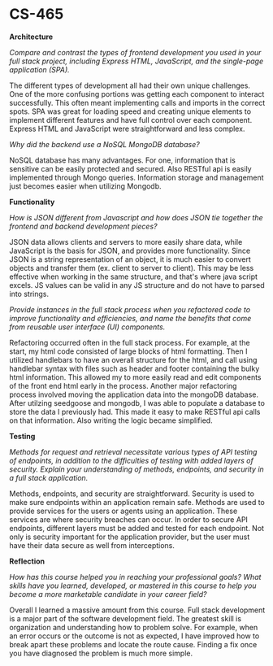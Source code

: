 # CS-465

**Architecture**

_Compare and contrast the types of frontend development you used in your full stack project, including Express HTML, JavaScript, and the single-page application (SPA)._

The different types of development all had their own unique challenges. One of the more confusing portions was getting each component to interact successfully. This often meant implementing calls and imports in the correct spots.  SPA was great for loading speed and creating unique elements to implement different features and have full control over each component. Express HTML and JavaScript were straightforward and less complex.

_Why did the backend use a NoSQL MongoDB database?_

NoSQL database has many advantages. For one, information that is sensitive can be easily protected and secured. Also RESTful api is easily implemented through Mongo queries. Information storage and management just becomes easier when utilizing Mongodb.

**Functionality**

_How is JSON different from Javascript and how does JSON tie together the frontend and backend development pieces?_

JSON data allows clients and servers to more easily share data, while JavaScript is the basis for JSON, and provides more functionality. Since JSON is a string representation of an object, it is much easier to convert objects and transfer them (ex. client to server to client). This may be less effective when working in the same structure, and that's where java script excels. JS values can be valid in any JS structure and do not have to parsed into strings.

_Provide instances in the full stack process when you refactored code to improve functionality and efficiencies, and name the benefits that come from reusable user interface (UI) components._

Refactoring occurred often in the full stack process. For example, at the start, my html code consisted of large blocks of html formatting. Then I utilized handlebars to have an overall structure for the html, and call using handlebar syntax with files such as header and footer containing the bulky html information. This allowed my to more easily read and edit components of the front end html early in the process. Another major refactoring process involved moving the application data into the mongoDB database. After utilzing seedgoose and mongodb, I was able to populate a database to store the data I previously had. This made it easy to make RESTful api calls on that information. Also writing the logic became simplified.

**Testing**

_Methods for request and retrieval necessitate various types of API testing of endpoints, in addition to the difficulties of testing with added layers of security. Explain your understanding of methods, endpoints, and security in a full stack application._

Methods, endpoints, and security are straightforward. Security is used to make sure endpoints within an application remain safe. Methods are used to provide services for the users or agents using an application. These services are where security breaches can occur. In order to secure API endpoints, different layers must be added and tested for each endpoint. Not only is security important for the application provider, but the user must have their data secure as well from interceptions.

**Reflection**

_How has this course helped you in reaching your professional goals? What skills have you learned, developed, or mastered in this course to help you become a more marketable candidate in your career field?_

Overall I learned a massive amount from this course. Full stack development is a major part of the software development field. The greatest skill is organization and understanding how to problem solve. For example, when an error occurs or the outcome is not as expected, I have improved how to break apart these problems and locate the route cause. Finding a fix once you have diagnosed the problem is much more simple.
